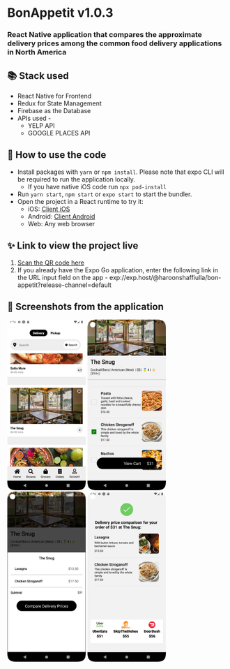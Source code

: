 # BonAppetit v1.0.3

### React Native application that compares the approximate delivery prices among the common food delivery applications in North America

## 📚 Stack used

- React Native for Frontend
- Redux for State Management
- Firebase as the Database
- APIs used -
  - YELP API
  - GOOGLE PLACES API

## 🚀 How to use the code

- Install packages with `yarn` or `npm install`. Please note that expo CLI will be required to run the application locally.
  - If you have native iOS code run `npx pod-install`
- Run `yarn start`, `npm start` or `expo start` to start the bundler.
- Open the project in a React runtime to try it:
  - iOS: [Client iOS](https://itunes.apple.com/app/apple-store/id982107779)
  - Android: [Client Android](https://play.google.com/store/apps/details?id=host.exp.exponent&referrer=blankexample)
  - Web: Any web browser

## ✨ Link to view the project live

1. [Scan the QR code here](https://expo.dev/@haroonshaffiulla/bon-appetit?serviceType=classic&distribution=expo-go)
2. If you already have the Expo Go application, enter the following link in the URL input field on the app -
   exp://exp.host/@haroonshaffiulla/bon-appetit?release-channel=default

## 📸 Screenshots from the application

<img src="assets/bon-appetit-5.png" alt="Screenshot 1 from the app" width="180"/> <img src="assets/bon-appetit-6.png" alt="Screenshot 2 from the app" width="180"/> <img src="assets/bon-appetit-7.png" alt="Screenshot 3 from the app" width="180"/> <img src="assets/bon-appetit-8.png" alt="Screenshot 4 from the app" width="180"/>

